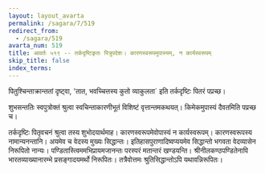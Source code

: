 ```yaml
---
layout: layout_avarta
permalink: /sagara/7/519
redirect_from:
  - /sagara/519
avarta_num: 519
title: आवर्तः ५१९ -- तर्कदृष्टिकृतः पित्रुपदेशः। कारणस्वरूपमुपास्यम्, न कार्यस्वरूपम्
skip_title: false
index_terms: 
---
```


पितुश्चिन्ताक्रान्ततां दृष्ट्वा, 'तात, भवच्चित्तस्य कुतो व्याकुलता´ इति
तर्कदृष्टिः पितरं पप्रच्छ।

शुभसन्ततिः स्वपुत्रोक्तं श्रुत्वा स्वचिन्ताकारणीभूतं विशिष्टं वृत्तान्तमकथयत्। किमेकमुपास्यं दैवतमिति पप्रच्छ च।

तर्कदृष्टिः पितृवचनं श्रुत्वा तस्य शुभोदयार्थमाह। कारणस्वरूपमेवोपास्यं न कार्यस्वरूपम्। कारणस्वरूपस्य नामान्यनन्तानि। अयमेव च वेदस्य
मुख्यः सिद्धान्तः। इतिहासपुराणादिष्वप्ययमेव सिद्धान्तो भगवता वेदव्यासेन
निरूपितो नान्यः। पण्डितास्त्विममभिप्रायमजानन्तः परस्परं मतान्तरं खण्डयन्ति। श्रीनीलकण्ठपण्डितेनापि भारतव्याख्यानारम्भे प्रसङ्गादयमर्थो
निरूपितः। तत्रैवोत्तमः श्रुतिसिद्धान्तोऽपि यथावन्निरूपितः।
